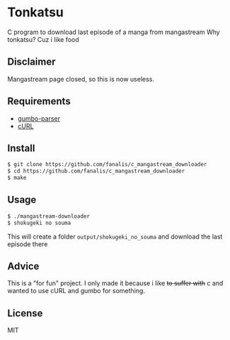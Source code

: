 # Tonkatsu
C program to download last episode of a manga from mangastream
Why tonkatsu? Cuz i like food

## Disclaimer
Mangastream page closed, so this is now useless.

## Requirements
- [gumbo-parser](https://github.com/google/gumbo-parser)
- [cURL](https://curl.haxx.se/)

## Install
```bash
$ git clone https://github.com/fanalis/c_mangastream_downloader
$ cd https://github.com/fanalis/c_mangastream_downloader
$ make
```

## Usage
```bash
$ ./mangastream-downloader
$ shokugeki no souma
```
This will create a folder `output/shokugeki_no_souma` and download the last episode there

## Advice
This is a "for fun" project. I only made it because i like ~~to suffer with~~ c and wanted to use cURL and gumbo for something.

## License
MIT
